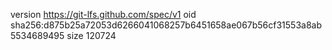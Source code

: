 version https://git-lfs.github.com/spec/v1
oid sha256:d875b25a72053d6266041068257b6451658ae067b56cf31553a8ab5534689495
size 120724
